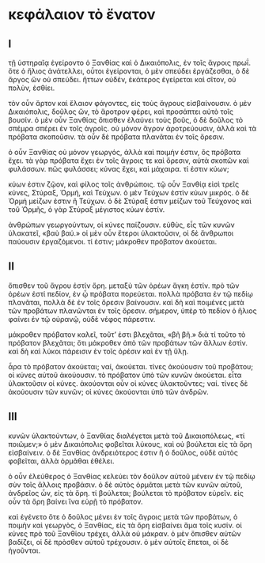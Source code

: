 # κεφάλαιον τὸ ἔνατον

## Ι

τῇ ὑστηραῖᾳ ἐγείροντο ὁ Ξανθίας καὶ ὁ Δικαιόπολις, ἐν τοῖς ἄγροις πρωΐ. ὅτε ὁ ἥλιος ἀνάτελλει, οὗτοι ἐγείρονται, ὁ μὲν σπεύδει ἐργάζεσθαι, ὁ δὲ ἄργος ὤν οὐ σπεύδει. ἥττων οὐδέν, ἑκάτερος  ἐγείρεται καὶ σῖτον, οὐ πολὺν, ἐσθίει.

τὸν οὖν ἄρτον καὶ ἔλαιον φάγοντες, εἰς τοὺς ἄγρους εἰσβαίνουσιν. ὁ μὲν Δικαιόπολις, δοῦλος ὤν, τὸ ἄροτρον φέρει, καὶ προσάπτει αὐτὸ τοῖς βουσίν. ὁ μὲν οὖν Ξανθίας ὄπισθεν ἐλαύνει τοὺς βοῦς, ὁ δὲ δοῦλος τὸ σπέμρα σπέρει ἐν τοῖς ἀγροῖς.
οὐ μόνον ἄγρον ἀροτρεύουσιν, ἀλλὰ καὶ τὰ πρόβατα σκοποῦσιν. τὰ οὖν δὲ πρόβατα πλανᾶται ἐν τοῖς ὄρεσιν.

ὁ οὖν Ξανθίας οὐ μόνον γεωργός, ἀλλὰ καὶ ποιμήν ἐστιν, ὃς πρόβατα ἔχει. τὰ γὰρ πρόβατα ἔχει ἐν τοῖς ἄγροις τε καὶ ὄρεσιν, αὐτὰ σκοπῶν καὶ φυλάσσων. πῶς φυλάσσει; κύνας ἔχει, καὶ μάχαιρα. τί ἐστιν κύων;

κύων ἐστιν ζῷον, καὶ φίλος τοῖς ἀνθρώποις. τῷ οὖν Ξανθίᾳ εἰσὶ τρεῖς κύνες, Στύραξ, Ὁρμή, καὶ Τεύχων. ὁ μὲν Τεύχων ἐστὶν κύων μικρός. ὁ δὲ Ὁρμή μείζων ἐστιν ἢ Τεύχων. ὁ δὲ Στύραξ ἐστιν μείζων τοῦ Τεύχονος καὶ τοῦ Ὁρμῆς, ὁ γὰρ Στύραξ μέγιστος κύων ἐστίν.

ἀνθρώπων γεωργούντων, οἱ κύνες παίζουσιν. εὐθὺς, εἷς τῶν κυνῶν ὑλακατεῖ, «βαὺ βαύ.» οἱ μὲν οὖν ἕτεροι ὑλακτοῦσιν, οἱ δὲ ἄνθρωποι παύουσιν ἐργαζόμενοι. τί ἐστιν; μάκροθεν πρόβατον ἀκούεται.

## ΙΙ

ὄπισθεν τοῦ ἄγρου ἐστίν ὄρη. μεταξὺ τῶν ὀρέων ἄγκη ἐστίν. πρὸ τῶν ὀρέων ἐστί πεδίον, ἐν ᾧ πρόβατα πορεύεται. πολλὰ πρόβατα ἐν τῷ πεδίῳ πλανᾶται, πολλὰ δὲ ἐν τοῖς ὄρεσιν βαίνουσιν. καὶ δὴ καὶ ποιμένες μετὰ τῶν προβάτων πλανῶνται ἐν τοῖς ὄρεσιν. σήμερον, ὑπὲρ τὸ πεδίον ὁ ἥλιος φαίνει ἐν τῷ οὐρανῷ, οὐδὲ νέφος πάρεστιν.

μάκροθεν πρόβατον καλεῖ, τοῦτ’ ἐστι βλεχᾶται, «βῆ βῆ.» διὰ τί τοῦτο τὸ πρόβατον βλεχᾶται; ὅτι μάκροθεν ἀπὸ τῶν προβάτων τῶν ἄλλων ἐστίν. καὶ δὴ καὶ λύκοι πάρεισιν ἐν τοῖς ὀρέσιν καὶ ἐν τῇ ὕλῃ.

ἆρα τὸ πρόβατον ἀκούεται; ναί, ἀκούεται. τίνες ἀκούουσιν τοῦ προβάτου; οἱ κύνες αὐτοῦ ἀκούουσιν. τὸ πρόβατον ὑπὸ τῶν κυνῶν ἀκούεται. εἶτα ὑλακτοῦσιν οἱ κύνες. ἀκούονται οὖν οἱ κύνες ὑλακτοῦντες; ναί. τίνες δὲ ἀκούουσιν τῶν κυνῶν; οἱ κύνες ἀκούονται ὑπὸ τῶν ἀνδρῶν.

## ΙΙΙ

κυνῶν ὑλακτούντων, ὁ Ξανθίας διαλέγεται μετὰ τοῦ Δικαιοπόλεως, «τί ποιῶμεν;» ὁ μὲν Δικαιόπολις φοβεῖται λύκους, καὶ οὐ βούλεται εἰς τὰ ὄρη εἰσβαίνειν. ὁ δὲ Ξανθίας ἀνδρειότερος ἐστιν ἢ ὁ δοῦλος, οὐδὲ αὐτὸς φοβεῖται, ἀλλὰ ὁρμᾶθαι ἐθέλει.

ὁ οὖν ἐλεύθερος ὁ Ξανθίας κελεύει τὸν δοῦλον αὐτοῦ μένειν ἐν τῷ πεδίῳ σὺν τοῖς ἄλλοις προβάσιν. ὁ δὲ αὐτὸς ὁρμᾶται μετὰ τῶν κυνῶν αὐτοῦ, ἀνδρεῖος ὦν, εἰς τὰ ὄρη. τί βούλεται; βούλεται τὸ πρόβατον εὑρεῖν. εἰς οὖν τὰ ὄρη βαίνει ἵνα εὑρῇ τὸ πρόβατον.

καὶ ἐγένετο ὅτε ὁ δοῦλος μένει ἐν τοῖς ἄγροις μετὰ τῶν προβάτων, ὁ ποιμὴν καὶ γεωργὸς, ὁ Ξανθίας, εἰς τὰ ὄρη εἰσβαίνει ἅμα τοῖς κυσίν. οἱ κύνες πρὸ τοῦ Ξανθίου τρέχει, ἀλλὰ οὐ μάκραν. ὁ μὲν ὄπισθεν αὐτῶν βαδίζει, οἱ δὲ πρὸσθεν αὐτοῦ τρέχουσιν. ὁ μὲν αὐτοῖς ἕπεται, οἱ δὲ ἡγοῦνται.
